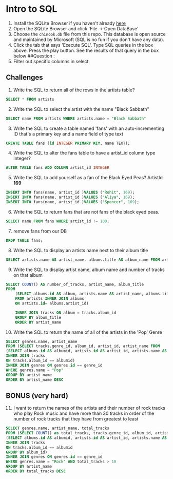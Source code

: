 # Intro to SQL

1. Install the SQLite Browser if you haven't already [here](http://sqlitebrowser.org/)
2. Open the SQLite Browser and click 'File -> Open DataBase'
3. Choose the `chinook.db` file from this repo. This database is open source and maintained by Microsoft (SQL is no fun if you don't have any data).
4. Click the tab that says 'Execute SQL'. Type SQL queries in the box above. Press the play button. See the results of that query in the box below
##Question :
1. Filter out specific columns in select.

## Challenges
1. Write the SQL to return all of the rows in the artists table?
```SQL
SELECT * FROM artists
```

2. Write the SQL to select the artist with the name "Black Sabbath"
```SQL
SELECT name FROM artists WHERE artists.name = "Black Sabbath"
```

3. Write the SQL to create a table named 'fans' with an auto-incrementing ID that's a primary key and a name field of type text
```sql
CREATE TABLE fans (id INTEGER PRIMARY KEY, name TEXT);
```

4. Write the SQL to alter the fans table to have a artist_id column type integer?
```sql
ALTER TABLE fans ADD COLUMN artist_id INTEGER
```

5. Write the SQL to add yourself as a fan of the Black Eyed Peas? ArtistId **169**
```sql
INSERT INTO fans(name, artist_id )VALUES ("Rohit", 169);
INSERT INTO fans(name, artist_id )VALUES ("Aliya", 169);
INSERT INTO fans(name, artist_id )VALUES ("Spencer", 169);
```

6. Write the SQL to return fans that are not fans of the black eyed peas.
```sql
SELECT name FROM fans WHERE artist_id != 100;
```

7. remove fans from our DB
```sql
DROP TABLE fans;
```

8. Write the SQL to display an artists name next to their album title
```sql
SELECT artists.name AS artist_name, albums.title AS album_name FROM artists INNER JOIN albums ON artists.id= albums.artist_id;
```

9. Write the SQL to display artist name, album name and number of tracks on that album
```sql
SELECT COUNT() AS number_of_tracks, artist_name, album_title
FROM  
	(SELECT albums.id AS album, artists.name AS artist_name, albums.title AS album_title
	FROM artists INNER JOIN albums
	ON artists.id= albums.artist_id)

	INNER JOIN tracks ON album = tracks.album_id
	GROUP BY album_title
	ORDER BY artist_name
```

10. Write the SQL to return the name of all of the artists in the 'Pop' Genre
```sql
SELECT genres.name, artist_name
FROM (SELECT tracks.genre_id, album_id, artist_id, artist_name FROM
(SELECT albums.id AS albumid, artists.id AS artist_id, artists.name AS artist_name FROM artists INNER jOIN albums ON albums.artist_id = artists.id )
INNER JOIN tracks
ON tracks.album_id == albumid)
INNER JOIN genres ON genres.id == genre_id
WHERE genres.name = "Pop"
GROUP BY artist_name
ORDER BY artist_name DESC
```

## BONUS (very hard)

11. I want to return the names of the artists and their number of rock tracks
    who play Rock music
    and have more than 30 tracks
    in order of the number of rock tracks that they have
    from greatest to least

```sql
SELECT genres.name, artist_name, total_tracks
FROM (SELECT COUNT() as total_tracks, tracks.genre_id, album_id, artist_id, artist_name FROM
(SELECT albums.id AS albumid, artists.id AS artist_id, artists.name AS artist_name FROM artists INNER jOIN albums ON albums.artist_id = artists.id )
INNER JOIN tracks
ON tracks.album_id == albumid
GROUP BY album_id)
INNER JOIN genres ON genres.id == genre_id
WHERE genres.name = "Rock" AND total_tracks > 10
GROUP BY artist_name
ORDER BY total_tracks DESC

```
